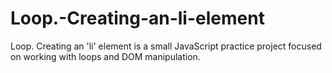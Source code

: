# Loop.-Creating-an-li-element
Loop. Creating an 'li' element is a small JavaScript practice project focused on working with loops and DOM manipulation.
